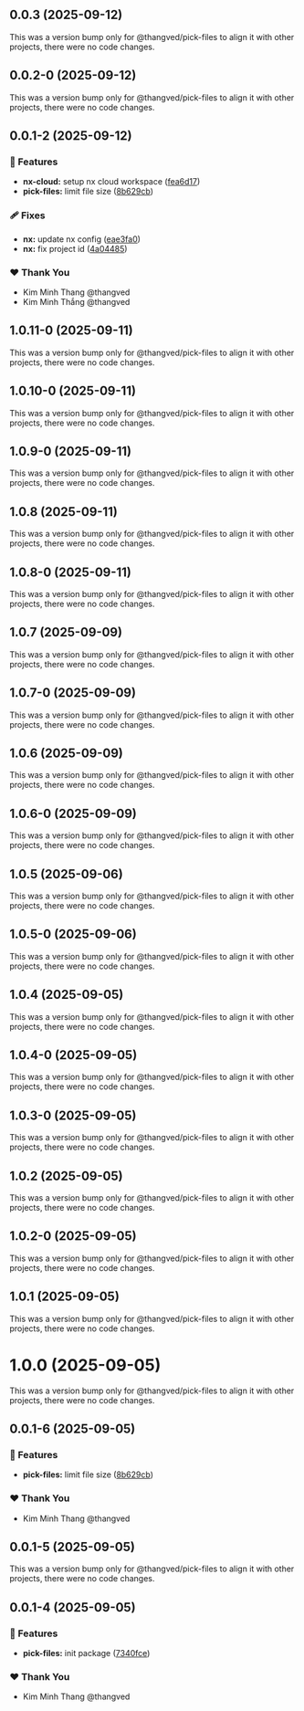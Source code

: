 ## 0.0.3 (2025-09-12)

This was a version bump only for @thangved/pick-files to align it with other projects, there were no code changes.

## 0.0.2-0 (2025-09-12)

This was a version bump only for @thangved/pick-files to align it with other projects, there were no code changes.

## 0.0.1-2 (2025-09-12)

### 🚀 Features

- **nx-cloud:** setup nx cloud workspace ([fea6d17](https://github.com/thangved/pick-files/commit/fea6d17))
- **pick-files:** limit file size ([8b629cb](https://github.com/thangved/pick-files/commit/8b629cb))

### 🩹 Fixes

- **nx:** update nx config ([eae3fa0](https://github.com/thangved/pick-files/commit/eae3fa0))
- **nx:** fix project id ([4a04485](https://github.com/thangved/pick-files/commit/4a04485))

### ❤️ Thank You

- Kim Minh Thang @thangved
- Kim Minh Thắng @thangved

## 1.0.11-0 (2025-09-11)

This was a version bump only for @thangved/pick-files to align it with other projects, there were no code changes.

## 1.0.10-0 (2025-09-11)

This was a version bump only for @thangved/pick-files to align it with other projects, there were no code changes.

## 1.0.9-0 (2025-09-11)

This was a version bump only for @thangved/pick-files to align it with other projects, there were no code changes.

## 1.0.8 (2025-09-11)

This was a version bump only for @thangved/pick-files to align it with other projects, there were no code changes.

## 1.0.8-0 (2025-09-11)

This was a version bump only for @thangved/pick-files to align it with other projects, there were no code changes.

## 1.0.7 (2025-09-09)

This was a version bump only for @thangved/pick-files to align it with other projects, there were no code changes.

## 1.0.7-0 (2025-09-09)

This was a version bump only for @thangved/pick-files to align it with other projects, there were no code changes.

## 1.0.6 (2025-09-09)

This was a version bump only for @thangved/pick-files to align it with other projects, there were no code changes.

## 1.0.6-0 (2025-09-09)

This was a version bump only for @thangved/pick-files to align it with other projects, there were no code changes.

## 1.0.5 (2025-09-06)

This was a version bump only for @thangved/pick-files to align it with other projects, there were no code changes.

## 1.0.5-0 (2025-09-06)

This was a version bump only for @thangved/pick-files to align it with other projects, there were no code changes.

## 1.0.4 (2025-09-05)

This was a version bump only for @thangved/pick-files to align it with other projects, there were no code changes.

## 1.0.4-0 (2025-09-05)

This was a version bump only for @thangved/pick-files to align it with other projects, there were no code changes.

## 1.0.3-0 (2025-09-05)

This was a version bump only for @thangved/pick-files to align it with other projects, there were no code changes.

## 1.0.2 (2025-09-05)

This was a version bump only for @thangved/pick-files to align it with other projects, there were no code changes.

## 1.0.2-0 (2025-09-05)

This was a version bump only for @thangved/pick-files to align it with other projects, there were no code changes.

## 1.0.1 (2025-09-05)

This was a version bump only for @thangved/pick-files to align it with other projects, there were no code changes.

# 1.0.0 (2025-09-05)

This was a version bump only for @thangved/pick-files to align it with other projects, there were no code changes.

## 0.0.1-6 (2025-09-05)

### 🚀 Features

- **pick-files:** limit file size ([8b629cb](https://github.com/thangved/pick-files/commit/8b629cb))

### ❤️ Thank You

- Kim Minh Thang @thangved

## 0.0.1-5 (2025-09-05)

This was a version bump only for @thangved/pick-files to align it with other projects, there were no code changes.

## 0.0.1-4 (2025-09-05)

### 🚀 Features

- **pick-files:** init package ([7340fce](https://github.com/thangved/pick-files/commit/7340fce))

### ❤️ Thank You

- Kim Minh Thang @thangved
